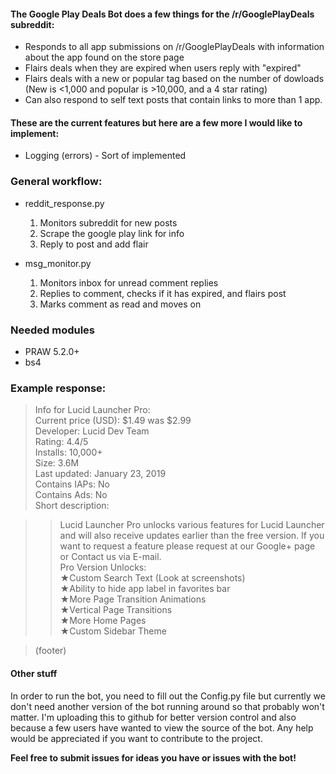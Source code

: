 #### The Google Play Deals Bot does a few things for the /r/GooglePlayDeals subreddit:

* Responds to all app submissions on /r/GooglePlayDeals with information about the app found on the store page 
* Flairs deals when they are expired when users reply with "expired"
* Flairs deals with a new or popular tag based on the number of dowloads (New is <1,000 and popular is >10,000, and a 4 star rating)
* Can also respond to self text posts that contain links to more than 1 app.

#### These are the current features but here are a few more I would like to implement:

* Logging (errors) - Sort of implemented

### General workflow:

* reddit_response.py
  1. Monitors subreddit for new posts
  2. Scrape the google play link for info
  3. Reply to post and add flair
  
* msg_monitor.py
  1. Monitors inbox for unread comment replies
  2. Replies to comment, checks if it has expired, and flairs post
  3. Marks comment as read and moves on

### Needed modules

* PRAW 5.2.0+
* bs4

### Example response:
>Info for Lucid Launcher Pro:  
>Current price (USD): $1.49 was $2.99  
>Developer: Lucid Dev Team  
>Rating: 4.4/5  
>Installs: 10,000+  
>Size: 3.6M  
>Last updated: January 23, 2019  
>Contains IAPs: No  
>Contains Ads: No  
>Short description:

>>Lucid Launcher Pro unlocks various features for Lucid Launcher and will also receive updates earlier than the free version. If you want to request a feature please request at our Google+ page or Contact us via E-mail.  
>>Pro Version Unlocks:  
>>★Custom Search Text (Look at screenshots)  
>>★Ability to hide app label in favorites bar  
>>★More Page Transition Animations  
>>★Vertical Page Transitions  
>>★More Home Pages  
>>★Custom Sidebar Theme  

>(footer)

#### Other stuff

In order to run the bot, you need to fill out the Config.py file but currently we don't need another version of the bot running around so that probably won't matter. I'm uploading this to github for better version control and also because a few users have wanted to view the source of the bot. Any help would be appreciated if you want to contribute to the project. 

**Feel free to submit issues for ideas you have or issues with the bot!**
